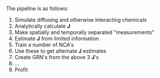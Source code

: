 The pipeline is as follows:

1. Simulate diffusing and otherwise interacting chemicals 
2. Analytically calculate **J**
3. Make spatially and temporally separated "measurements"
4. Estimate **J** from limited information
5. Train a number of NCA's
6. Use these to get alternate **J** estimates
7. Create GRN's from the above 3 **J**'s
8. ...
9. Profit